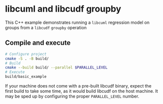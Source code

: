 # libcuml and libcudf groupby

This C++ example demonstrates running a `libcuml` regression model on groups from a `libcudf` `groupby` operation

## Compile and execute

```bash
# Configure project
cmake -S . -B build/
# Build
cmake --build build/ --parallel $PARALLEL_LEVEL
# Execute
build/basic_example
```

If your machine does not come with a pre-built libcudf binary, expect the
first build to take some time, as it would build libcudf on the host machine.
It may be sped up by configuring the proper `PARALLEL_LEVEL` number.
